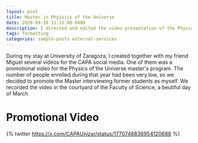 ```yaml
---
layout: post
title: Master in Phyisics of the Universe
date: 2020-09-28 11:12:00-0400
description: I directed and edited the video presentation of the Physics of the Universe master's program.
tags: formatting
categories: sample-posts external-services
---
```


During my stay at University of Zaragoza, I created together with my friend Miguel several videos for the CAPA social media. One of them was a promotional video for the Physics of the Universe master's program. The number of people enrolled during that year had been very low, so we decided to promote the Master interviewing former students as myself. 
We recorded the video in the courtyard of the Faculty of Science, a beutiful day of March

# Promotional Video

{% twitter https://x.com/CAPAUnizar/status/1770748836954120688 %}


